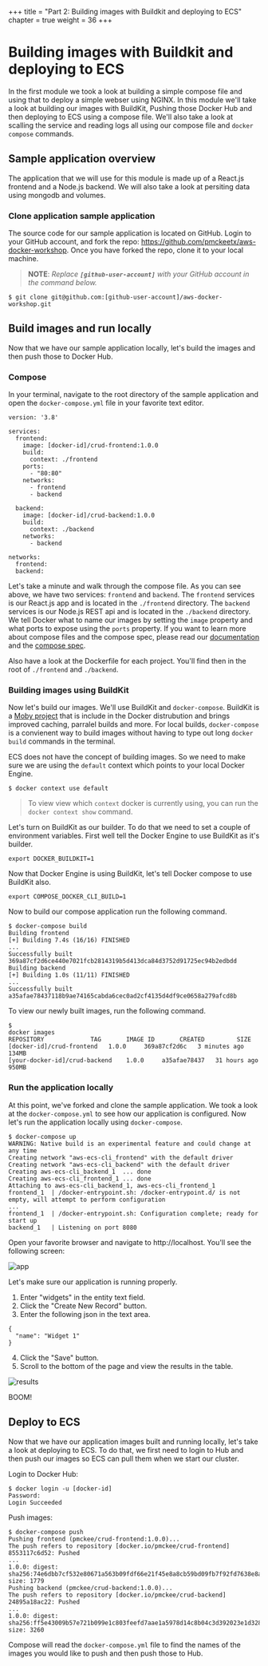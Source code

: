 +++
title = "Part 2: Building images with Buildkit and deploying to ECS"
chapter = true
weight = 36
+++
# Building images with Buildkit and deploying to ECS

In the first module we took a look at building a simple compose file and using that to deploy a simple webser using NGINX. In this module we'll take a look at building our images with BuildKit, Pushing those Docker Hub and then deploying to ECS using a compose file. We'll also take a look at scalling the service and reading logs all using our compose file and `docker compose` commands.

## Sample application overview

The application that we will use for this module is made up of a React.js frontend and a Node.js backend. We will also take a look at persiting data using mongodb and volumes.

### Clone application sample application

The source code for our sample application is located on GitHub. Login to your GitHub account, and fork the repo: https://github.com/pmckeetx/aws-docker-workshop. Once you have forked the repo, clone it to your local machine.

> **NOTE**: _Replace **`[github-user-account]`** with your GitHub account in the command below._
```
$ git clone git@github.com:[github-user-account]/aws-docker-workshop.git
```

## Build images and run locally

Now that we have our sample application locally, let's build the images and then push those to Docker Hub. 

### Compose

In your terminal, navigate to the root directory of the sample application and open the `docker-compose.yml` file in your favorite text editor.

```
version: '3.8'

services:
  frontend:
    image: [docker-id]/crud-frontend:1.0.0
    build: 
      context: ./frontend
    ports:
      - "80:80"
    networks: 
      - frontend
      - backend
  
  backend:
    image: [docker-id]/crud-backend:1.0.0
    build:
      context: ./backend
    networks: 
      - backend

networks: 
  frontend:
  backend:
```

Let's take a minute and walk through the compose file. As you can see above, we have two services: `frontend` and `backend`. The `frontend` services is our React.js app and is located in the `./frontend` directory. The `backend` services is our Node.js REST api and is located in the `./backend` directory. We tell Docker what to name our images by setting the `image` property and what ports to expose using the `ports` property. If you want to learn more about compose files and the compose spec, please read our [documentation](https://docs.docker.com/compose/) and the [compose spec](https://compose-spec.io/).

Also have a look at the Dockerfile for each project. You'll find then in the root of `./frontend` and `./backend`. 

### Building images using BuildKit

Now let's build our images. We'll use BuildKit and `docker-compose`. BuildKit is a [Moby project](https://docs.docker.com/develop/develop-images/build_enhancements/) that is include in the Docker distrubution and brings improved caching, parralel builds and more. For local builds, `docker-compose` is a convienent way to build images without having to type out long `docker build` commands in the terminal.

ECS does not have the concept of building images. So we need to make sure we are using the `default` context which points to your local Docker Engine.

```
$ docker context use default
```

> To view view which `context` docker is currently using, you can run the `docker context show` command.

Let's turn on BuildKit as our builder. To do that we need to set a couple of environment variables. First well tell the Docker Engine to use BuildKit as it's builder.

```
export DOCKER_BUILDKIT=1
```

Now that Docker Engine is using BuildKit, let's tell Docker compose to use BuildKit also.

```
export COMPOSE_DOCKER_CLI_BUILD=1
```

Now to build our compose application run the following command.

```
$ docker-compose build
Building frontend
[+] Building 7.4s (16/16) FINISHED
...
Successfully built 369a87cf2d6ce440e7021fcb2814319b5d413dca84d3752d91725ec94b2edbdd
Building backend
[+] Building 1.0s (11/11) FINISHED
...
Successfully built a35afae78437118b9ae74165cabda6cec0ad2cf4135d4df9ce0658a279afcd8b
```

To view our newly built images, run the following command.

```
$ 
docker images
REPOSITORY             TAG       IMAGE ID       CREATED         SIZE
[docker-id]/crud-frontend   1.0.0     369a87cf2d6c   3 minutes ago   134MB
[your-docker-id]/crud-backend    1.0.0     a35afae78437   31 hours ago    950MB
```

### Run the application locally

At this point, we've forked and clone the sample application. We took a look at the `docker-compose.yml` to see how our application is configured. Now let's run the application locally using `docker-compose`.

```
$ docker-compose up
WARNING: Native build is an experimental feature and could change at any time
Creating network "aws-ecs-cli_frontend" with the default driver
Creating network "aws-ecs-cli_backend" with the default driver
Creating aws-ecs-cli_backend_1  ... done
Creating aws-ecs-cli_frontend_1 ... done
Attaching to aws-ecs-cli_backend_1, aws-ecs-cli_frontend_1
frontend_1  | /docker-entrypoint.sh: /docker-entrypoint.d/ is not empty, will attempt to perform configuration
...
frontend_1  | /docker-entrypoint.sh: Configuration complete; ready for start up
backend_1   | Listening on port 8080 
```

Open your favorite browser and navigate to http://localhost. You'll see the following screen:

![app](./assets/mod_02_crud_basic.png)

Let's make sure our application is running properly.

1. Enter "widgets" in the entity text field.
2. Click the "Create New Record" button.
3. Enter the following json in the text area.
  ```
  {
    "name": "Widget 1"
  }
  ```
4. Click the "Save" button.
5. Scroll to the bottom of the page and view the results in the table.

![results](./assets/mod_02_crud_basic_result.png)

BOOM!

## Deploy to ECS

Now that we have our application images built and running locally, let's take a look at deploying to ECS. To do that, we first need to login to Hub and then push our images so ECS can pull them when we start our cluster.

Login to Docker Hub:
```
$ docker login -u [docker-id]
Password:
Login Succeeded
```

Push images:
```
$ docker-compose push
Pushing frontend (pmckee/crud-frontend:1.0.0)...
The push refers to repository [docker.io/pmckee/crud-frontend]
8553117c6d52: Pushed
...
1.0.0: digest: sha256:74e6dbb7cf532e80671a563b09fdf66e21f45e8a8cb59bd09fb7f92fd7638e8a size: 1779
Pushing backend (pmckee/crud-backend:1.0.0)...
The push refers to repository [docker.io/pmckee/crud-backend]
24895a18ac22: Pushed
...
1.0.0: digest: sha256:ff5e43009b57e721b099e1c803feefd7aae1a5978d14c8b04c3d392023e1d328 size: 3260
```

Compose will read the `docker-compose.yml` file to find the names of the images you would like to push and then push those to Hub.

